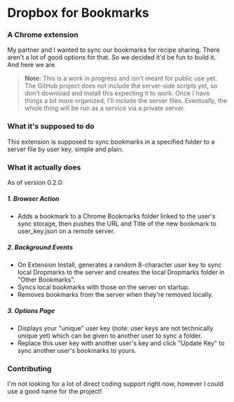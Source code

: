 # Dropbox for Bookmarks
### A Chrome extension

My partner and I wanted to sync our bookmarks for recipe sharing. There aren't a lot of good options for that. So we decided it'd be fun to build it. And here we are.

> **Note:** This is a work in progress and isn't meant for public use yet. The GitHub project does not include the server-side scripts yet, so don't download and install this expecting it to work. Once I have things a bit more organized, I'll include the server files. Eventually, the whole thing will be run as a service via a private server.

### What it's supposed to do

This extension is supposed to sync bookmarks in a specified folder to a server file by user key, simple and plain.

### What it actually does

As of version 0.2.0:

##### 1. Browser Action

* Adds a bookmark to a Chrome Bookmarks folder linked to the user's sync storage, then pushes the URL and Title of the new bookmark to user_key.json on a remote server.

##### 2. Background Events

* On Extension Install, generates a random 8-character user key to sync local Dropmarks to the server and creates the local Dropmarks folder in "Other Bookmarks".
* Syncs local bookmarks with those on the server on startup.
* Removes bookmarks from the server when they're removed locally.

##### 3. Options Page

* Displays your "unique" user key (note: user keys are not technically unique yet) which can be given to another user to sync a folder.
* Replace this user key with another user's key and click "Update Key" to sync another user's bookmarks to yours.

### Contributing

I'm not looking for a lot of direct coding support right now, however I could use a good name for the project!